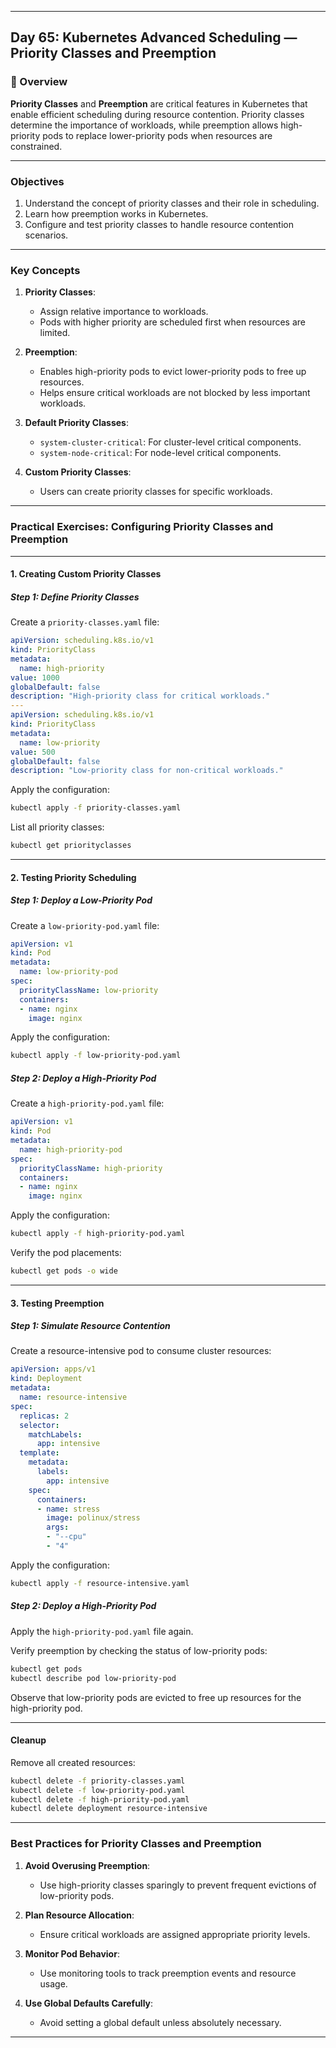 ﻿---

## Day 65: Kubernetes Advanced Scheduling — Priority Classes and Preemption

### 📘 Overview

**Priority Classes** and **Preemption** are critical features in Kubernetes that enable efficient scheduling during resource contention. Priority classes determine the importance of workloads, while preemption allows high-priority pods to replace lower-priority pods when resources are constrained.

---

### Objectives

1. Understand the concept of priority classes and their role in scheduling.
2. Learn how preemption works in Kubernetes.
3. Configure and test priority classes to handle resource contention scenarios.

---

### Key Concepts

1. **Priority Classes**:
   - Assign relative importance to workloads.
   - Pods with higher priority are scheduled first when resources are limited.

2. **Preemption**:
   - Enables high-priority pods to evict lower-priority pods to free up resources.
   - Helps ensure critical workloads are not blocked by less important workloads.

3. **Default Priority Classes**:
   - `system-cluster-critical`: For cluster-level critical components.
   - `system-node-critical`: For node-level critical components.

4. **Custom Priority Classes**:
   - Users can create priority classes for specific workloads.

---

### Practical Exercises: Configuring Priority Classes and Preemption

---

#### 1. Creating Custom Priority Classes

##### Step 1: Define Priority Classes
Create a `priority-classes.yaml` file:
```yaml
apiVersion: scheduling.k8s.io/v1
kind: PriorityClass
metadata:
  name: high-priority
value: 1000
globalDefault: false
description: "High-priority class for critical workloads."
---
apiVersion: scheduling.k8s.io/v1
kind: PriorityClass
metadata:
  name: low-priority
value: 500
globalDefault: false
description: "Low-priority class for non-critical workloads."
```

Apply the configuration:
```bash
kubectl apply -f priority-classes.yaml
```

List all priority classes:
```bash
kubectl get priorityclasses
```

---

#### 2. Testing Priority Scheduling

##### Step 1: Deploy a Low-Priority Pod
Create a `low-priority-pod.yaml` file:
```yaml
apiVersion: v1
kind: Pod
metadata:
  name: low-priority-pod
spec:
  priorityClassName: low-priority
  containers:
  - name: nginx
    image: nginx
```

Apply the configuration:
```bash
kubectl apply -f low-priority-pod.yaml
```

##### Step 2: Deploy a High-Priority Pod
Create a `high-priority-pod.yaml` file:
```yaml
apiVersion: v1
kind: Pod
metadata:
  name: high-priority-pod
spec:
  priorityClassName: high-priority
  containers:
  - name: nginx
    image: nginx
```

Apply the configuration:
```bash
kubectl apply -f high-priority-pod.yaml
```

Verify the pod placements:
```bash
kubectl get pods -o wide
```

---

#### 3. Testing Preemption

##### Step 1: Simulate Resource Contention
Create a resource-intensive pod to consume cluster resources:
```yaml
apiVersion: apps/v1
kind: Deployment
metadata:
  name: resource-intensive
spec:
  replicas: 2
  selector:
    matchLabels:
      app: intensive
  template:
    metadata:
      labels:
        app: intensive
    spec:
      containers:
      - name: stress
        image: polinux/stress
        args:
        - "--cpu"
        - "4"
```

Apply the configuration:
```bash
kubectl apply -f resource-intensive.yaml
```

##### Step 2: Deploy a High-Priority Pod
Apply the `high-priority-pod.yaml` file again.

Verify preemption by checking the status of low-priority pods:
```bash
kubectl get pods
kubectl describe pod low-priority-pod
```

Observe that low-priority pods are evicted to free up resources for the high-priority pod.

---

#### Cleanup

Remove all created resources:
```bash
kubectl delete -f priority-classes.yaml
kubectl delete -f low-priority-pod.yaml
kubectl delete -f high-priority-pod.yaml
kubectl delete deployment resource-intensive
```

---

### Best Practices for Priority Classes and Preemption

1. **Avoid Overusing Preemption**:
   - Use high-priority classes sparingly to prevent frequent evictions of low-priority pods.

2. **Plan Resource Allocation**:
   - Ensure critical workloads are assigned appropriate priority levels.

3. **Monitor Pod Behavior**:
   - Use monitoring tools to track preemption events and resource usage.

4. **Use Global Defaults Carefully**:
   - Avoid setting a global default unless absolutely necessary.

---
